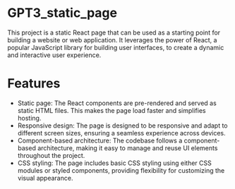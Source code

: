 # GPT3_static_page
This project is a static React page that can be used as a starting point for building a website or web application. It leverages the power of React, a popular JavaScript library for building user interfaces, to create a dynamic and interactive user experience.

# Features
- Static page: The React components are pre-rendered and served as static HTML files. This makes the page load faster and simplifies hosting.
- Responsive design: The page is designed to be responsive and adapt to different screen sizes, ensuring a seamless experience across devices.
- Component-based architecture: The codebase follows a component-based architecture, making it easy to manage and reuse UI elements throughout the project.
- CSS styling: The page includes basic CSS styling using either CSS modules or styled components, providing flexibility for customizing the visual appearance.

